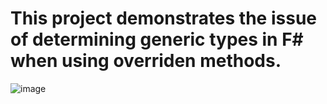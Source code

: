 # This project demonstrates the issue of determining generic types in F# when using overriden methods.


![image](https://github.com/vadim-kor/FSharp.GenericsRecognisionIssueDemo/assets/720531/2ce7f9ef-bb93-4912-9227-e35df7d88382)
